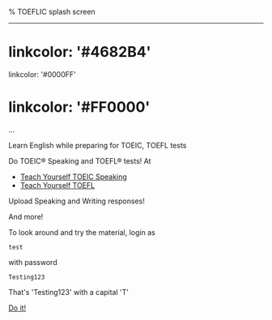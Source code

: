 % TOEFLIC splash screen

---
# linkcolor: '#4682B4'
linkcolor: '#0000FF'
# linkcolor: '#FF0000'
...


Learn English while preparing for TOEIC, TOEFL tests

Do TOEIC® Speaking and TOEFL® tests! At

* [Teach Yourself TOEIC Speaking](toeic.html)
* [Teach Yourself TOEFL](toefl.html)

Upload Speaking and Writing responses!

And more!

To look around and try the material, login as

    test

with password

    Testing123

That's 'Testing123' with a capital 'T'

<!-- <a href="https://etsets.moodlecloud.com">Do it!</a></p> -->
<!-- <a href="https://etsest.moodlecloud.com">Do it!</a></p> -->
<!-- <p><a href="https://etest.moodlecloud.com">Do it!</a></p> -->
<!-- <p><a href="https://estets.moodlecloud.com">Do it!</a></p> -->
<!-- <p><a href="https://etset.moodlecloud.com">Do it!</a></p> -->
<!-- <p><a href="https://tesest.moodlecloud.com">Do it!</a></p> -->
<!-- <p><a href="https://tesets.moodlecloud.com">Do it!</a></p> -->
<!-- <p><a href="https://tesset.moodlecloud.com">Do it!</a></p> -->
[Do it!](cloud.html)

